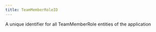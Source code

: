 ```yaml
---
title: TeamMemberRoleID
---
```


A unique identifier for all TeamMemberRole entities of the application
